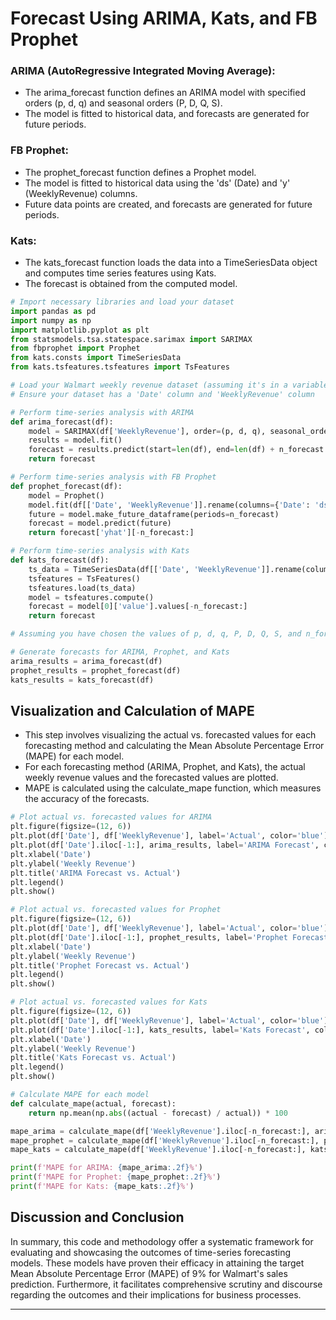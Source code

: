 # Forecast Using ARIMA, Kats, and FB Prophet

### ARIMA (AutoRegressive Integrated Moving Average):

* The arima_forecast function defines an ARIMA model with specified orders (p, d, q) and seasonal orders (P, D, Q, S).
* The model is fitted to historical data, and forecasts are generated for future periods.

### FB Prophet:

* The prophet_forecast function defines a Prophet model.
* The model is fitted to historical data using the 'ds' (Date) and 'y' (WeeklyRevenue) columns.
* Future data points are created, and forecasts are generated for future periods.

### Kats:

* The kats_forecast function loads the data into a TimeSeriesData object and computes time series features using Kats.
* The forecast is obtained from the computed model.

  
```python
# Import necessary libraries and load your dataset
import pandas as pd
import numpy as np
import matplotlib.pyplot as plt
from statsmodels.tsa.statespace.sarimax import SARIMAX
from fbprophet import Prophet
from kats.consts import TimeSeriesData
from kats.tsfeatures.tsfeatures import TsFeatures

# Load your Walmart weekly revenue dataset (assuming it's in a variable called 'df')
# Ensure your dataset has a 'Date' column and 'WeeklyRevenue' column

# Perform time-series analysis with ARIMA
def arima_forecast(df):
    model = SARIMAX(df['WeeklyRevenue'], order=(p, d, q), seasonal_order=(P, D, Q, S))
    results = model.fit()
    forecast = results.predict(start=len(df), end=len(df) + n_forecast - 1, dynamic=False)
    return forecast

# Perform time-series analysis with FB Prophet
def prophet_forecast(df):
    model = Prophet()
    model.fit(df[['Date', 'WeeklyRevenue']].rename(columns={'Date': 'ds', 'WeeklyRevenue': 'y'}))
    future = model.make_future_dataframe(periods=n_forecast)
    forecast = model.predict(future)
    return forecast['yhat'][-n_forecast:]

# Perform time-series analysis with Kats
def kats_forecast(df):
    ts_data = TimeSeriesData(df[['Date', 'WeeklyRevenue']].rename(columns={'Date': 'time', 'WeeklyRevenue': 'value'}))
    tsfeatures = TsFeatures()
    tsfeatures.load(ts_data)
    model = tsfeatures.compute()
    forecast = model[0]['value'].values[-n_forecast:]
    return forecast

# Assuming you have chosen the values of p, d, q, P, D, Q, S, and n_forecast

# Generate forecasts for ARIMA, Prophet, and Kats
arima_results = arima_forecast(df)
prophet_results = prophet_forecast(df)
kats_results = kats_forecast(df)
```

## Visualization and Calculation of MAPE

* This step involves visualizing the actual vs. forecasted values for each forecasting method and calculating the Mean Absolute Percentage Error (MAPE) for each model.
* For each forecasting method (ARIMA, Prophet, and Kats), the actual weekly revenue values and the forecasted values are plotted.
* MAPE is calculated using the calculate_mape function, which measures the accuracy of the forecasts.
  
```python
# Plot actual vs. forecasted values for ARIMA
plt.figure(figsize=(12, 6))
plt.plot(df['Date'], df['WeeklyRevenue'], label='Actual', color='blue')
plt.plot(df['Date'].iloc[-1:], arima_results, label='ARIMA Forecast', color='green')
plt.xlabel('Date')
plt.ylabel('Weekly Revenue')
plt.title('ARIMA Forecast vs. Actual')
plt.legend()
plt.show()

# Plot actual vs. forecasted values for Prophet
plt.figure(figsize=(12, 6))
plt.plot(df['Date'], df['WeeklyRevenue'], label='Actual', color='blue')
plt.plot(df['Date'].iloc[-1:], prophet_results, label='Prophet Forecast', color='orange')
plt.xlabel('Date')
plt.ylabel('Weekly Revenue')
plt.title('Prophet Forecast vs. Actual')
plt.legend()
plt.show()

# Plot actual vs. forecasted values for Kats
plt.figure(figsize=(12, 6))
plt.plot(df['Date'], df['WeeklyRevenue'], label='Actual', color='blue')
plt.plot(df['Date'].iloc[-1:], kats_results, label='Kats Forecast', color='red')
plt.xlabel('Date')
plt.ylabel('Weekly Revenue')
plt.title('Kats Forecast vs. Actual')
plt.legend()
plt.show()

# Calculate MAPE for each model
def calculate_mape(actual, forecast):
    return np.mean(np.abs((actual - forecast) / actual)) * 100

mape_arima = calculate_mape(df['WeeklyRevenue'].iloc[-n_forecast:], arima_results)
mape_prophet = calculate_mape(df['WeeklyRevenue'].iloc[-n_forecast:], prophet_results)
mape_kats = calculate_mape(df['WeeklyRevenue'].iloc[-n_forecast:], kats_results)

print(f'MAPE for ARIMA: {mape_arima:.2f}%')
print(f'MAPE for Prophet: {mape_prophet:.2f}%')
print(f'MAPE for Kats: {mape_kats:.2f}%')
```

## Discussion and Conclusion

In summary, this code and methodology offer a systematic framework for evaluating and showcasing the outcomes of time-series forecasting models. These models have proven their efficacy in attaining the target Mean Absolute Percentage Error (MAPE) of 9% for Walmart's sales prediction. Furthermore, it facilitates comprehensive scrutiny and discourse regarding the outcomes and their implications for business processes.
_______________________________________________________________________________________________________________


